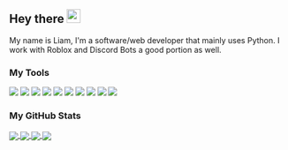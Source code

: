 ## Hey there <img src="https://media.giphy.com/media/hvRJCLFzcasrR4ia7z/giphy.gif" width="25px">

My name is Liam, I'm a software/web developer that mainly uses Python. I work with Roblox and Discord Bots a good portion as well.

### My Tools
![](https://img.shields.io/badge/OS-Windows-blue?style=flat&logo=windows&logoColor=white&color=38bdae)
![](https://img.shields.io/badge/Editor-PyCharm-blue?style=flat&logo=pycharm&logoColor=white&color=38bcad)
![](https://img.shields.io/badge/Editor-VSCode-blue?style=flat&logo=visual-studio-code&logoColor=white&color=38bcad)
![](https://img.shields.io/badge/Code-Python-blue?style=flat&logo=python&logoColor=white&color=38bcad)
![](https://img.shields.io/badge/Code-Lua-blue?style=flat&logo=lua&logoColor=white&color=38bcad)
![](https://img.shields.io/badge/Code-HTML5-blue?style=flat&logo=html5&logoColor=white&color=38bcad)
![](https://img.shields.io/badge/Tools-Heroku-blue?style=flat&logo=heroku&logoColor=white&color=38bcad)
![](https://img.shields.io/badge/Tools-Flask-blue?style=flat&logo=flask&logoColor=white&color=38bcad)
![](https://img.shields.io/badge/Tools-Discord-blue?style=flat&logo=discord&logoColor=white&color=38bcad)
![](https://img.shields.io/badge/Tools-Git-blue?style=flat&logo=git&logoColor=white&color=38bcad)

### My GitHub Stats
<a href="https://github.com/Liam1113/Liam131">
  <img align="center" src="https://github-readme-stats.vercel.app/api/top-langs/?username=liam1113&hide=css,c&langs_count=5&theme=tokyonight" />
</a>
<a href="https://github.com/Liam1113/Liam31">
  <img align="center" src="https://github-readme-stats.vercel.app/api?username=liam1113&theme=tokyonight&line_height=27&count_private=true)](https://github.com/liam1113/github-readme-stats" />
</a>
<a href="https://github.com/Liam31/InstanceDirectories">
  <img align="center" src="https://github-readme-stats.vercel.app/api/pin/?username=liam31&repo=InstanceDirectories&title_color=6d9ff5&text_color=38bcad&icon_color=638fda&bg_color=1a1b27" />
</a>
<a href="https://github.com/Liam31/STEM-Project">
  <img align="center" src="https://github-readme-stats.vercel.app/api/pin/?username=liam31&repo=STEM-Project&title_color=6d9ff5&text_color=38bcad&icon_color=638fda&bg_color=1a1b27" />
</a>  
